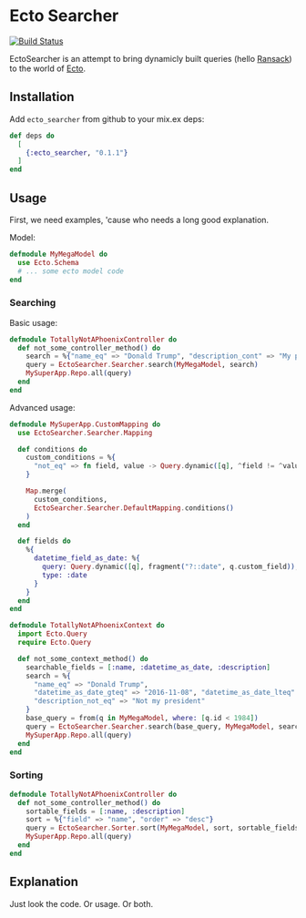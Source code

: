 # Ecto Searcher

[![Build Status](https://travis-ci.org/ivalentinee/ecto_searcher.svg?branch=master)](https://travis-ci.org/ivalentinee/ecto_searcher)

EctoSearcher is an attempt to bring dynamicly built queries (hello [Ransack](https://github.com/activerecord-hackery/ransack)) to the world of [Ecto](https://github.com/elixir-ecto/ecto).

## Installation

Add `ecto_searcher` from github to your mix.ex deps:

```elixir
def deps do
  [
    {:ecto_searcher, "0.1.1"}
  ]
end
```

## Usage
First, we need examples, 'cause who needs a long good explanation.

Model:
```elixir
defmodule MyMegaModel do
  use Ecto.Schema
  # ... some ecto model code
end
```

### Searching
Basic usage:
```elixir
defmodule TotallyNotAPhoenixController do
  def not_some_controller_method() do
    search = %{"name_eq" => "Donald Trump", "description_cont" => "My president"}
    query = EctoSearcher.Searcher.search(MyMegaModel, search)
    MySuperApp.Repo.all(query)
  end
end
```

Advanced usage:
```elixir
defmodule MySuperApp.CustomMapping do
  use EctoSearcher.Searcher.Mapping

  def conditions do
    custom_conditions = %{
      "not_eq" => fn field, value -> Query.dynamic([q], ^field != ^value) end
    }

    Map.merge(
      custom_conditions,
      EctoSearcher.Searcher.DefaultMapping.conditions()
    )
  end

  def fields do
    %{
      datetime_field_as_date: %{
        query: Query.dynamic([q], fragment("?::date", q.custom_field)),
        type: :date
      }
    }
  end
end

defmodule TotallyNotAPhoenixContext do
  import Ecto.Query
  require Ecto.Query

  def not_some_context_method() do
    searchable_fields = [:name, :datetime_as_date, :description]
    search = %{
      "name_eq" => "Donald Trump",
      "datetime_as_date_gteq" => "2016-11-08", "datetime_as_date_lteq" => "2018-08-28",
      "description_not_eq" => "Not my president"
    }
    base_query = from(q in MyMegaModel, where: [q.id < 1984])
    query = EctoSearcher.Searcher.search(base_query, MyMegaModel, search, searchable_fields, MySuperApp.CustomMapping)
    MySuperApp.Repo.all(query)
  end
end
```

### Sorting
```elixir
defmodule TotallyNotAPhoenixController do
  def not_some_controller_method() do
    sortable_fields = [:name, :description]
    sort = %{"field" => "name", "order" => "desc"}
    query = EctoSearcher.Sorter.sort(MyMegaModel, sort, sortable_fields)
    MySuperApp.Repo.all(query)
  end
end
```

## Explanation
Just look the code. Or usage. Or both.
